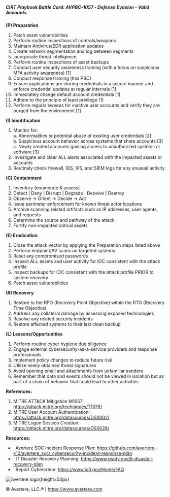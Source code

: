 ##### CIRT Playbook Battle Card: **AVPBC-1057 - Defense Evasion - Valid Accounts**

**(P) Preparation**

1.  Patch asset vulnerabilities
2.  Perform routine inspections of controls/weapons
3.  Maintain Antivirus/EDR application updates
4.  Create network segmentation and log between segments
5.  Incorporate threat intelligence
6.  Perform routine inspections of asset backups
7.  Conduct user security awareness training (with a focus on suspicious MFA activity awareness) \[1\]
8.  Conduct response training (this PBC)
9.  Ensure applications are storing credentials in a secure manner and enforce credential updates at regular intervals \[1\]
10.  Immediately change default account credentials \[1\]
11.  Adhere to the principle of least privilege \[1\]
12.  Perform regular sweeps for inactive user accounts and verify they are purged from the environment \[1\]

**(I) Identification**

1.  Monitor for:  
    a. Abnormalities or potential abuse of existing user credentials \[2\]  
    b. Suspicious account behavior across systems that share accounts \[3\]  
    c. Newly created accounts gaining access to unauthorized systems or software \[3\]
2.  Investigate and clear ALL alerts associated with the impacted assets or accounts
3.  Routinely check firewall, IDS, IPS, and SIEM logs for any unusual activity

**(C) Containment**

1.  Inventory (enumerate & assess)
2.  Detect | Deny | Disrupt | Degrade | Deceive | Destroy
3.  Observe -> Orient -> Decide -> Act
4.  Issue perimeter enforcement for known threat actor locations
5.  Archive scanning related artifacts such as IP addresses, user agents, and requests
6.  Determine the source and pathway of the attack
7.  Fortify non-impacted critical assets

**(E) Eradication**

1.  Close the attack vector by applying the Preparation steps listed above
2.  Perform endpoint/AV scans on targeted systems
3.  Reset any compromised passwords
4.  Inspect ALL assets and user activity for IOC consistent with the attack profile
5.  Inspect backups for IOC consistent with the attack profile PRIOR to system recovery
6.  Patch asset vulnerabilities

**(R) Recovery**

1.  Restore to the RPO (Recovery Point Objective) within the RTO (Recovery Time Objective)
2.  Address any collateral damage by assessing exposed technologies
3.  Resolve any related security incidents
4.  Restore affected systems to their last clean backup

**(L) Lessons/Opportunities**

1.  Perform routine cyber hygiene due diligence
2.  Engage external cybersecurity-as-a-service providers and response professionals
3.  Implement policy changes to reduce future risk
4.  Utilize newly obtained threat signatures
5.  Avoid opening email and attachments from unfamiliar senders
6.  Remember that data and events should not be viewed in isolation but as part of a chain of behavior that could lead to other activities

**References:**

1.  MITRE ATT&CK Mitigation M1057: https://attack.mitre.org/techniques/T1078/
2.  MITRE User Account Authentication: https://attack.mitre.org/datasources/DS0002/
3.  MITRE Logon Session Creation: https://attack.mitre.org/datasources/DS0028/

**Resources:**

*    Avertere SOC Incident Response Plan: https://github.com/avertere-k12/avertere_soc\_cybersecurity-incident-response-plan
*    IT Disaster Recovery Planning: https://www.ready.gov/it-disaster-recovery-plan
*    Report Cybercrime: https://www.ic3.gov/Home/FAQ

![Avertere logo](https://example.com/averttere-logo.jpg){height=50px}

  
© Avertere, LLC.® | https://www.avertere.com

